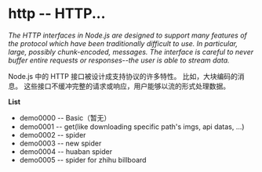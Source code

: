 # http -- HTTP...

*The HTTP interfaces in Node.js are designed to support many features of the protocol which have been traditionally difficult to use. In particular, large, possibly chunk-encoded, messages. The interface is careful to never buffer entire requests or responses--the user is able to stream data.*

Node.js 中的 HTTP 接口被设计成支持协议的许多特性。 比如，大块编码的消息。 这些接口不缓冲完整的请求或响应，用户能够以流的形式处理数据。


**List**

* demo0000 -- Basic（暂无）
* demo0001 -- get(like downloading specific path's imgs, api datas, ...)
* demo0002 -- spider
* demo0003 -- new spider
* demo0004 -- huaban spider
* demo0005 -- spider for zhihu billboard
